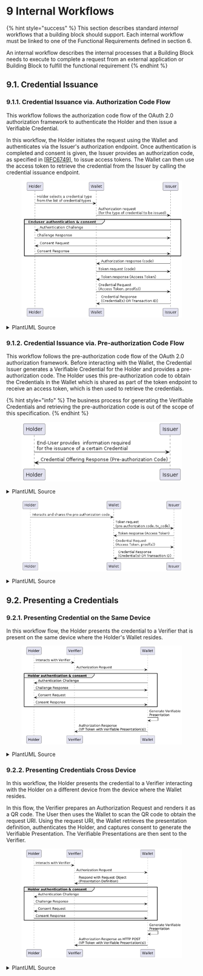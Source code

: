 # 9 Internal Workflows

{% hint style="success" %}
This section describes standard _internal_ workflows that a building block should support. Each internal workflow must be linked to one of the Functional Requirements defined in section 6.

An internal workflow describes the internal processes that a Building Block needs to execute to complete a request from an external application or Building Block to fulfill the functional requirement
{% endhint %}

## 9.1. Credential Issuance

### 9.1.1. Credential Issuance via. Authorization Code Flow

This workflow follows the authorization code flow of the OAuth 2.0 authorization framework to authenticate the Holder and then issue a Verifiable Credential.

In this workflow, the Holder initiates the request using the Wallet and authenticates via the Issuer's authorization endpoint. Once authentication is completed and consent is given, the Issuer provides an authorization code, as specified in \[[RFC6749](https://www.rfc-editor.org/rfc/rfc6749.html)], to issue access tokens. The Wallet can then use the access token to retrieve the credential from the Issuer by calling the credential issuance endpoint.

<figure><img src=".gitbook/assets/credential-issuance-auth-code-flow (1).png" alt=""><figcaption></figcaption></figure>

<details>

<summary>PlantUML Source</summary>

```plant-uml
@startuml
Holder -> Wallet: Holder selects a credential type\nfrom the list of credential types
Wallet -> Issuer: Authorization request\n(for the type of credential to be issued)
group Enduser authentication & consent
Issuer -> Holder: Authentication Challenge
Holder -> Issuer: Challenge Response
Issuer -> Holder: Consent Request
Holder -> Issuer: Consent Response
end
Issuer -> Wallet: Authorization response (code)
Wallet -> Issuer: Token request (code)
Issuer -> Wallet: Token response (Access Token)
Wallet -> Issuer: Credential Request \n(Access Token, proof(s))
Issuer -> Wallet: Credential Response \n(Credential(s) OR Transaction ID)
@enduml
```

</details>

### 9.1.2. Credential Issuance via. Pre-authorization Code Flow

This workflow follows the pre-authorization code flow of the OAuth 2.0 authorization framework. Before interacting with the Wallet, the Credential Issuer generates a Verifiable Credential for the Holder and provides a pre-authorization code. The Holder uses this pre-authorization code to obtain the Credentials in the Wallet which is shared as part of the token endpoint to receive an access token, which is then used to retrieve the credentials.

{% hint style="info" %}
The business process for generating the Verifiable Credentials and retrieving the pre-authorization code is out of the scope of this specification.
{% endhint %}

<figure><img src=".gitbook/assets/credential-issuance-pre-auth-code-1.png" alt=""><figcaption></figcaption></figure>

<details>

<summary>PlantUML Source</summary>

```plant-uml
@startuml
Holder -> Issuer: End-User provides  information required\nfor the issuance of a certain Credential
Issuer -> Holder: Credential Offering Response (Pre-authorization Code)
@enduml
```

</details>

<figure><img src=".gitbook/assets/credential-issuance-pre-authorization-code-2.png" alt=""><figcaption></figcaption></figure>

<details>

<summary>PlantUML Source</summary>

```plant-uml
@startuml
Holder -> Wallet: Interacts and shares the pre-authorization code
Wallet -> Issuer: Token request\n(pre-authorization code, tx_code)
Issuer -> Wallet: Token response (Access Token)
Wallet -> Issuer: Credential Request \n(Access Token, proof(s))
Issuer -> Wallet: Credential Response \n(Credential(s) OR Transaction ID)
@enduml
```

</details>

## 9.2. Presenting a Credentials

### 9.2.1. Presenting Credential on the Same Device

In this workflow flow, the Holder presents the credential to a Verifier that is present on the same device where the Holder's Wallet resides.

<figure><img src=".gitbook/assets/RP6n3i8W48Ptdk8ceuClqC7KEAXROumkNR0zMo8U5QunyUa5QIinRWI---xFJ-vOMkxlMkoChj72SWKdjEggq6Qm9qOhAtRmLDnE3s8y1FeijKREODrpQwnwILQ6u82F7XsBnfg-Wy4jFOB4gehC32f3pb-8w0YsI4PRWcxQG523ISnnyVJcbxek6F_uDd7JbEkFPY862LATY4PiY-GhOHpAa1UD9HKMm-mdQpBpBVAtdBW2.png" alt=""><figcaption></figcaption></figure>

<details>

<summary>PlantUML Source</summary>

```plant-uml
@startuml
Holder -> Verifier: Interacts with Verifier
Verifier -> Wallet: Authorization Request
group Holder authentication & consent
Wallet -> Holder: Authentication Challenge
Holder -> Wallet: Challenge Response
Wallet -> Holder: Consent Request
Holder -> Wallet: Consent Response
end
Wallet -> Wallet: Generate Verifiable\nPresentation
Wallet -> Verifier: Authorization Response \n(VP Token with Verifiable Presentation(s))
@enduml
```

</details>

### 9.2.2. Presenting Credentials Cross Device

In this workflow, the Holder presents the credential to a Verifier interacting with the Holder on a different device from the device where the Wallet resides.

In this flow, the Verifier prepares an Authorization Request and renders it as a QR code. The User then uses the Wallet to scan the QR code to obtain the request URI. Using the request URI, the Wallet retrieves the presentation definition, authenticates the Holder, and captures consent to generate the Verifiable Presentation. The Verifiable Presentations are then sent to the Verifier.

<figure><img src=".gitbook/assets/RP71JiCm44Jl-OezeUR03_I0Yef4EJKgKRdquYRJnc3MnTu8YQ_7bft8eDmixVFCpkp6Yt8oVffgPqqFH_SFT8JJ5mstfXSMEDM9fsyjmpoefaUatvGna3KzZZ9Oft-KQCjqmDS8BrMQ_bKzmDyizqapWxG_lwEJ4wyQ1m-M9FE4YsOTdtLrTNQyKLvJ1RT0wIvnTzHPZjyAmqIcnGfqEqI2hoWIJndcMTxHOq5lcvpcY0io.png" alt=""><figcaption></figcaption></figure>

<details>

<summary>PlantUML Source</summary>

```plant-uml
@startuml
Holder -> Verifier: Interacts with Verifier
Verifier -> Wallet: Authorization Request
Wallet -> Verifier: Respond with Request Object\n(Presentation Definition)
group Holder authentication & consent
Wallet -> Holder: Authentication Challenge
Holder -> Wallet: Challenge Response
Wallet -> Holder: Consent Request
Holder -> Wallet: Consent Response
end
Wallet -> Wallet: Generate Verifiable\nPresentation
Wallet -> Verifier: Authorization Response as HTTP POST\n(VP Token with Verifiable Presentation(s))
@enduml
```



</details>
